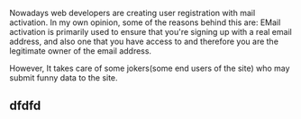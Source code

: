 Nowadays web developers are creating user registration with mail activation. In my own opinion, some of the reasons behind this are:
EMail activation is primarily used to ensure that you're signing up with a real email address, and also one that you have access to and therefore you are the legitimate owner of the email address.

However, It takes care of some jokers(some end users of the site) who may submit funny data to the site.
<h2>dfdfd</h2>

